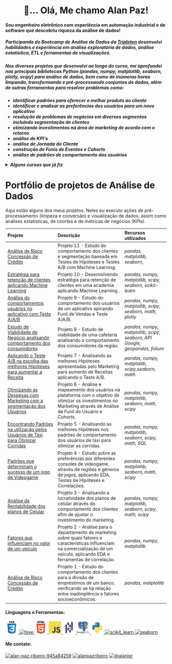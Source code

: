 <h1 align="center">👋... Olá, Me chamo Alan Paz!</h1>
<h4 align="left">Sou engenheiro eletrônico com experiência em automação industrial e de software que descobriu riqueza da análise de dados!</h4>
<h5 align="left">Participando do Bootcamp de Análise de Dados da <a href = 'https://tripleten.com/pt-bra/data-analyst/webinar/' taget ='_blank'>Tripleten</a> desenvolvi habilidades e experiência em análise exploratória de dados, análise estatística, ETL e ferramentas de visualizações.</h5>

<h5 align="left">Nos diversos projetos que desenvolvi ao longo do curso, me aprofundei nas principais bibliotecas Python (pandas, numpy, matplotlib, seaborn, plotly, scipy) para análise de dados, bem como de inúmeras horas limpando, transformando e pré-processando conjuntos de dados, além de outras ferramentas para resolver problemas como: 
<h5 align='left'>
<p align='left'> 
</p>
  
*  identificar padrões para oferecer o melhor produto ao cliente
*  identificar e analisar as preferências dos usuários para um novo aplicativo
*  resolução de problemas de negócios em diversos segmentos incluindo segmentação de clientes
*  otimizando investimentos na área de marketing de acordo com o retorno
*  análise de KPI's
*  análise de Jornada do Cliente
*  construção de Funis de Eventos e Cohorts
*  análise de padrões de comportamento dos usuários


<!--START_SECTION:table-->
<details>
<summary>Alguns cursos que já fiz</summary> 
  
| Curso | Lugar | Ano |
| :---: | :---: | :---: |
| Introduction to Power BI | DataCamp | 2022 |
| Computational Social Science | Coursera | 2023 |
| Modern Big Data Analysis with SQL | Coursera | 2023 |
| IBM Data Analytics with R| Coursera | 2023 |
| Google Data Analytics | Coursera | 2023 |
| Big Data 3.0 | Data Science Academy | 2022 |


</details>

# Portfólio de projetos de Análise de Dados

Aqui estão alguns dos meus projetos. Neles eu executo ações de pré-processamento (limpeza e conversão) e visualização de dados, assim como análises estatísticas, de coortes e de métricas de negócios (KPIs).

| Projeto               | Descrição                                                                                   | Recursos utilizados            |
|:--------------------- |:------------------------------------------------------------------------------------------- |:------------------------------ |
|[Análise de Risco Concessão de Crédito](https://github.com/alanpazribeiro/Analise-Risco-Credito/blob/main/An%C3%A1lise%20de%20Risco%20de%20Empr%C3%A9stimo.ipynb)|Projeto 11 - Estudo do comportamento dos clientes e segmentação baseada em Testes de Hipóteses e Testes A/B com Machine Learning.|*pandas, matplotlib, seaborn,*|
|[Estratégia para retenção de clientes aplicando Machine Learning](https://github.com/alanpazribeiro/Priorizando-Hipoteses-Aumentar-Receita/blob/main/Teste%20A_B%20aumentar%20a%20receita.ipynb "Aplicando o Teste A/B na escoha das melhores Hipóteses para aumentar a Receita")|Projeto 10 - Desenvolvendo estratégia para retenção de clientes em uma academia aplicando Machine Learning .|*pandas, numpy, matplotlib, scipy, seaborn, scikit-learn*|
|[Análise do comportamentos usuários no aplicativo com Teste A/A/B](https://github.com/alanpazribeiro/Priorizando-Hipoteses-Aumentar-Receita/blob/main/Teste%20A_B%20aumentar%20a%20receita.ipynb "Aplicando o Teste A/B na escoha das melhores Hipóteses para aumentar a Receita")|Projeto 9 - Estudo do comportamento dos usuários de um aplicativo apicando Funil de Vendas e Teste A/A/B.|*pandas, numpy, matplotlib, scipy, seaborn, math, plotly*|
|[Estudo de Viabilidade de Negócio analisando comportamento dos consumidores](https://github.com/alanpazribeiro/Priorizando-Hipoteses-Aumentar-Receita/blob/main/Teste%20A_B%20aumentar%20a%20receita.ipynb "Aplicando o Teste A/B na escoha das melhores Hipóteses para aumentar a Receita")|Projeto 8 - Estudo de viabilidade de uma cafeteria analisando o comportamento dos consumidores da região.|*pandas, numpy, matplotlib, scipy, seaborn, API Google, geopandas, folium*|
|[Aplicando o Teste A/B na escolha das melhores Hipóteses para aumentar a Receita](https://github.com/alanpazribeiro/Priorizando-Hipoteses-Aumentar-Receita/blob/main/Teste%20A_B%20aumentar%20a%20receita.ipynb "Aplicando o Teste A/B na escoha das melhores Hipóteses para aumentar a Receita")|Projeto 7 - Analisando as melhores Hipóteses apresentadas pelo Marketing para aumento de Receitas aplicando o Teste A/B.|*pandas, numpy, matplotlib, scipy,seaborn, math*|
|[Otimizando as Despesas com Marketing com a segmentação dos Usuários](https://github.com/alanpazribeiro/Otimizando-Despesas-com-Marketing/blob/main/Otimiza%C3%A7%C3%A3o%20de%20Despesas%20com%20Marketing.ipynb "Otimizando as Despesas com Marketing")|Projeto 6 - Análise e mapeamento dos usuários na plataforma com o objetivo de otimizar os investimentos no Marketing através de Análise de Funil do Usuário e Cohorts.|*pandas, numpy, matplotlib, seaborn, math, scipy*|
|[Encontrando Padrões na utilização pelos Usuários de Táxi para Otimizar Corridas](https://github.com/alanpazribeiro/Priorizando-Hipoteses-Aumentar-Receita/blob/main/Teste%20A_B%20aumentar%20a%20receita.ipynb "Teste A/B na escoha das melhores Hipóteses para aumentar a Receita ")|Projeto 5 - Analisando as melhores Hipóteses nos padrões de comportamento dos usuários de táxi para otimizar as corridas.|*pandas, numpy, matplotlib, seaborn, scipy, math, SQL*|
|[Padrões que determinam o sucesso de um jogo de Videogame](https://github.com/diego-analytics/projetos_dados/blob/main/arquivos_projetos/Projeto_console_analysis.ipynb](https://github.com/alanpazribeiro/analise-sucesso-videograme/blob/main/Identifica%C3%A7%C3%A3o%20de%20Padr%C3%B5es%20no%20Sucesso%20de%20um%20Jogo.ipynb)]() "As características que determinam o sucesso dos videogames")|Projeto 4 - Estudo sobre as preferências por diferentes consoles de videogame, através de regiões e gêneros de jogos, aplicando EDA, Testes de Hipóteses e Correlações.|*pandas, numpy, matplotlib, seaborn, math, scipy*|
|[Análise da Rentabilidade dos planos de Celular](https://github.com/alanpazribeiro/Plano-de-Celular-mais-Rentavel/blob/main/Comport_Usuario_Telefonia.ipynb "Análise da Rentabilidade dos plaos de Celular")|Projeto 3 - Analisando a lucratividade dos planos de celular através do comportamento dos clientes afim de ajustar o investimento do marketing.|*pandas, numpy, matplotlib, seaborn, scipy, math, scipy*|
|[Fatores que influenciam no valor de um veículo](https://github.com/alanpazribeiro/Fatores-influenciam-no-valor-do-veiculo./blob/main/Fatores%20que%20influenciam%20os%20pre%C3%A7os%20dos%20ve%C3%ADculos.ipynb "Fatores que influenciam no valor de um veículo")|Projeto 2 - Análise para o departamento de marketing sobre quais fatores e características influenciam na comercialização de um veículo, aplicando EDA e ferramentas de correlação.|*pandas, numpy, matplotlib*|
|[Análise de Risco Concessão de Crédito](https://github.com/alanpazribeiro/Analise-Risco-Credito/blob/main/An%C3%A1lise%20de%20Risco%20de%20Empr%C3%A9stimo.ipynb)|Projeto 1 - Estudo do comportamento dos clientes para a divisão de empréstimos de um banco, verificando se há relação entre inadimplência e fatores socioeconômicos.|*pandas, matplotlib*|









<h4 align="left">Linguagens e Ferramentas:</h4>
<p align="left"> <a href="https://www.w3schools.com/css/" target="_blank" rel="noreferrer"> <img src="https://raw.githubusercontent.com/devicons/devicon/master/icons/css3/css3-original-wordmark.svg" alt="css3" width="40" height="40"/> </a> <a href="https://hive.apache.org/" target="_blank" rel="noreferrer"> <img src="https://www.vectorlogo.zone/logos/apache_hive/apache_hive-icon.svg" alt="hive" width="40" height="40"/> </a> <a href="https://www.w3.org/html/" target="_blank" rel="noreferrer"> <img src="https://raw.githubusercontent.com/devicons/devicon/master/icons/html5/html5-original-wordmark.svg" alt="html5" width="40" height="40"/> </a> <a href="https://developer.mozilla.org/en-US/docs/Web/JavaScript" target="_blank" rel="noreferrer"> <img src="https://raw.githubusercontent.com/devicons/devicon/master/icons/javascript/javascript-original.svg" alt="javascript" width="40" height="40"/> </a> <a href="https://pandas.pydata.org/" target="_blank" rel="noreferrer"> <img src="https://raw.githubusercontent.com/devicons/devicon/2ae2a900d2f041da66e950e4d48052658d850630/icons/pandas/pandas-original.svg" alt="pandas" width="40" height="40"/> </a> <a href="https://www.postgresql.org" target="_blank" rel="noreferrer"> <img src="https://raw.githubusercontent.com/devicons/devicon/master/icons/postgresql/postgresql-original-wordmark.svg" alt="postgresql" width="40" height="40"/> </a> <a href="https://www.python.org" target="_blank" rel="noreferrer"> <img src="https://raw.githubusercontent.com/devicons/devicon/master/icons/python/python-original.svg" alt="python" width="40" height="40"/> </a> <a href="https://scikit-learn.org/" target="_blank" rel="noreferrer"> <img src="https://upload.wikimedia.org/wikipedia/commons/0/05/Scikit_learn_logo_small.svg" alt="scikit_learn" width="40" height="40"/> </a> <a href="https://seaborn.pydata.org/" target="_blank" rel="noreferrer"> <img src="https://seaborn.pydata.org/_images/logo-mark-lightbg.svg" alt="seaborn" width="40" height="40"/> </a> </p>

<h4 align="left">Me contate:</h4>
<p align="left">
<a href="https://linkedin.com/in/alan-paz-ribeiro-945a84259" target="blank"><img align="center" src="https://raw.githubusercontent.com/rahuldkjain/github-profile-readme-generator/master/src/images/icons/Social/linked-in-alt.svg" alt="alan-paz-ribeiro-945a84259" height="30" width="40" /></a>
<a href="https://kaggle.com/alanpazribeiro" target="blank"><img align="center" src="https://raw.githubusercontent.com/rahuldkjain/github-profile-readme-generator/master/src/images/icons/Social/kaggle.svg" alt="alanpazribeiro" height="30" width="40" /></a>
<a href="https://medium.com/@alanjpr" target="blank"><img align="center" src="https://raw.githubusercontent.com/rahuldkjain/github-profile-readme-generator/master/src/images/icons/Social/medium.svg" alt="@alanjpr" height="30" width="40" /></a>
</p>
